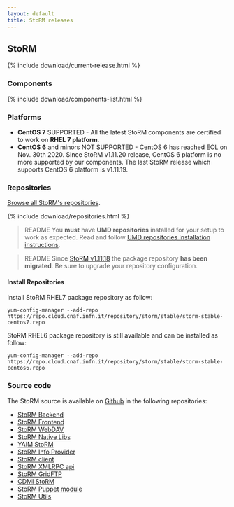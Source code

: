 ```yaml
---
layout: default
title: StoRM releases
---
```


## StoRM

{% include download/current-release.html %}

### Components

{% include download/components-list.html %}

### Platforms

* **CentOS 7** <span class="label label-success">SUPPORTED</span> - All the latest StoRM components are certified to work on **RHEL 7 platform**.
* **CentOS 6** and minors <span class="label label-danger">NOT SUPPORTED</span> - CentOS 6 has reached EOL on Nov. 30th 2020. Since StoRM v1.11.20 release, CentOS 6 platform is no more supported by our components. The last StoRM release which supports CentOS 6 platform is v1.11.19.

### Repositories <a name="stable-releases">&nbsp;</a>

[<i class="icon-search"></i> Browse all StoRM's repositories][storm-repo-index].

{% include download/repositories.html %}

> <span class="label label-success">README</span> You **must** have **UMD repositories** installed for your setup to work as
expected. Read and follow [UMD repositories installation instructions][umd-install-guide].

> <span class="label label-success">README</span> Since
[StoRM v1.11.18]({{site.baseurl}}/release-notes/StoRM-v1.11.18.html)
the package repository **has been migrated**. Be sure to upgrade your repository configuration.

#### Install Repositories

Install StoRM RHEL7 package repository as follow:

```shell
yum-config-manager --add-repo https://repo.cloud.cnaf.infn.it/repository/storm/stable/storm-stable-centos7.repo
```

StoRM RHEL6 package repository is still available and can be installed as follow:

```shell
yum-config-manager --add-repo https://repo.cloud.cnaf.infn.it/repository/storm/stable/storm-stable-centos6.repo
```


### Source code

The StoRM source is available on [Github](https://github.com) in the following repositories:

- [StoRM Backend](https://github.com/italiangrid/storm)
- [StoRM Frontend](https://github.com/italiangrid/storm-frontend)
- [StoRM WebDAV](https://github.com/italiangrid/storm-webdav)
- [StoRM Native Libs](https://github.com/italiangrid/storm-native-libs)
- [YAIM StoRM](https://github.com/italiangrid/yaim-storm)
- [StoRM Info Provider](https://github.com/italiangrid/storm-info-provider)
- [StoRM client](https://github.com/italiangrid/storm-client)
- [StoRM XMLRPC api](https://github.com/italiangrid/storm-xmlrpc-api)
- [StoRM GridFTP](https://github.com/italiangrid/storm-gridftp-dsi)
- [CDMI StoRM](https://github.com/italiangrid/cdmi-storm)
- [StoRM Puppet module](https://github.com/italiangrid/storm-puppet-module)
- [StoRM Utils](https://github.com/italiangrid/storm-utils)

[storm-repo-index]: https://repo.cloud.cnaf.infn.it/repository/storm/index.html

[umd-install-guide]: {{site.baseurl}}/documentation/sysadmin-guide/1.11.18/#umdrepos
